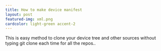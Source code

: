 ```yaml
---
title: How to make device manifest
layout: post
featured-img: xml.png
cardcolor: light-green accent-2
---
```


This is easy method to clone your device tree and other sources without typing git clone each time for all the repos..